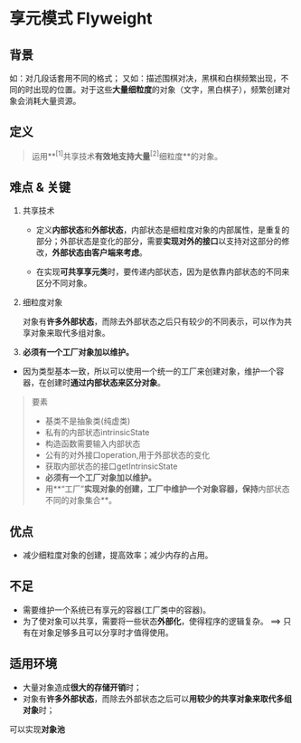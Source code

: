 # 享元模式 Flyweight
## 背景
如：对几段话套用不同的格式；
又如：描述围棋对决，黑棋和白棋频繁出现，不同的时出现的位置。对于这些**大量细粒度**的对象（文字，黑白棋子），频繁创建对象会消耗大量资源。

## 定义
>运用**<sup>[1]</sup>共享技术**有效地支持大量**<sup>[2]</sup>细粒度**的对象。

## 难点 & 关键
1. 共享技术
     + 定义**内部状态**和**外部状态**，内部状态是细粒度对象的内部属性，是重复的部分；外部状态是变化的部分，需要**实现对外的接口**以支持对这部分的修改，**外部状态由客户端来考虑**。
 
     + 在实现**可共享享元类**时，要传递内部状态，因为是依靠内部状态的不同来区分不同对象。

2. 细粒度对象

     对象有**许多外部状态**，而除去外部状态之后只有较少的不同表示，可以作为共享对象来取代多组对象。

3. **必须有一个工厂对象加以维护。**
  + 因为类型基本一致，所以可以使用一个统一的工厂来创建对象，维护一个容器，在创建时**通过内部状态来区分对象**。

> 要素
> + 基类不是抽象类(纯虚类)
> + 私有的内部状态intrinsicState
> + 构造函数需要输入内部状态
> + 公有的对外接口operation,用于外部状态的变化
> + 获取内部状态的接口getIntrinsicState
> + **必须有一个工厂对象加以维护。**
> + 用**“工厂”**实现对象的创建，工厂中维护一个对象容器，保持**内部状态不同的对象集合**。

## 优点
+ 减少细粒度对象的创建，提高效率；减少内存的占用。

## 不足
+ 需要维护一个系统已有享元的容器(工厂类中的容器)。
+ 为了使对象可以共享，需要将一些状态**外部化**，使得程序的逻辑复杂。  ==> 只有在对象足够多且可以分享时才值得使用。

## 适用环境
+ 大量对象造成**很大的存储开销**时；
+ 对象有**许多外部状态**，而除去外部状态之后可以**用较少的共享对象来取代多组对象**时；

可以实现**对象池**




